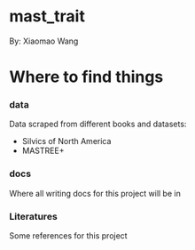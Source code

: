 # mast_trait
By: Xiaomao Wang
# Where to find things
### data
Data scraped from different books and datasets:
  - Silvics of North America
  - MASTREE+
### docs
Where all writing docs for this project will be in
### Literatures
Some references for this project
